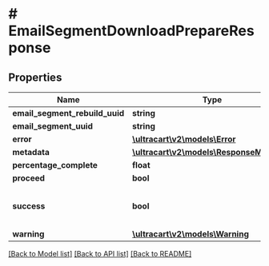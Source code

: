 # # EmailSegmentDownloadPrepareResponse

## Properties

Name | Type | Description | Notes
------------ | ------------- | ------------- | -------------
**email_segment_rebuild_uuid** | **string** |  | [optional]
**email_segment_uuid** | **string** |  | [optional]
**error** | [**\ultracart\v2\models\Error**](Error.md) |  | [optional]
**metadata** | [**\ultracart\v2\models\ResponseMetadata**](ResponseMetadata.md) |  | [optional]
**percentage_complete** | **float** |  | [optional]
**proceed** | **bool** |  | [optional]
**success** | **bool** | Indicates if API call was successful | [optional]
**warning** | [**\ultracart\v2\models\Warning**](Warning.md) |  | [optional]

[[Back to Model list]](../../README.md#models) [[Back to API list]](../../README.md#endpoints) [[Back to README]](../../README.md)
